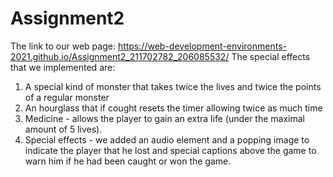 # Assignment2
The link to our web page: 
https://web-development-environments-2021.github.io/Assignment2_211702782_206085532/
The special effects that we implemented are:
1. A special kind of monster that takes twice the lives and twice the points 
of a regular monster
2. An hourglass that if cought resets the timer allowing twice as much time
3. Medicine - allows the player to gain an extra life (under the maximal amount of 5 lives).
4. Special effects - we added an audio element and a popping image to indicate the player that
he lost and special captions above the game to warn him if he had been
caught or won the game.
